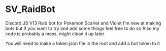 # SV_RaidBot
Discord.JS V13 Raid bot for Pokemon Scarlet and Violet
I'm new at making bots but if you want to try and add some things feel free to do so
Also my code is probably a mess, might clean it up later


You will need to make a token.json file in the root and add a bot token to it

